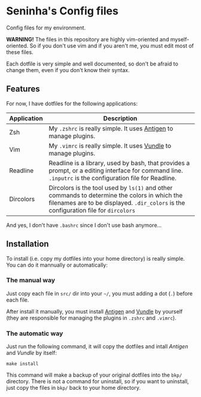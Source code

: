 Seninha's Config files
================================================================================

Config files for my environment.

**WARNING!** The files in this repository are highly vim-oriented and
myself-oriented. So if you don't use vim and if you aren't me, you must edit
most of these files.

Each dotfile is very simple and well documented, so don't be afraid to change
them, even if you don't know their syntax.


## Features

For now, I have dotfiles for the following applications:

 Application | Description
-------------|-------------------------------------------------------------------------------
 Zsh         | My `.zshrc` is really simple. It uses [Antigen](https://github.com/zsh-users/antigen) to manage plugins.
 Vim         | My `.vimrc` is really simple. It uses [Vundle](https://github.com/gmarik/Vundle.vim) to manage plugins.
 Readline    | Readline is a library, used by bash, that provides a prompt, or a editing interface for command line. `.inputrc` is the configuration file for Readline.
 Dircolors   | Dircolors is the tool used by `ls(1)` and other commands to determine the colors in which the filenames are to be displayed. `.dir_colors` is the configuration file for `dircolors`

And yes, I don't have `.bashrc` since I don't use bash anymore...


## Installation

To install (i.e. copy my dotfiles into your home directory) is really simple.
You can do it mannually or automatically:


### The manual way

Just copy each file in `src/` dir into your `~/`, you must adding a dot (`.`)
before each file.

After install it manually, you must install [Antigen](https://github.com/zsh-users/antigen) and [Vundle](https://github.com/gmarik/Vundle.vim) by
yourself (they are responsible for managing the plugins in `.zshrc` and
`.vimrc`).


### The automatic way

Just run the following command, it will copy the dotfiles and intall *Antigen*
and *Vundle* by itself:

```shell
make install
```

This command will make a backup of your original dotfiles into the `bkp/`
directory. There is not a command for uninstall, so if you want to uninstall,
just copy the files in `bkp/` back to your home directory.
